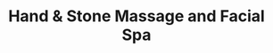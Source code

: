 ---
title: "Hand & Stone Massage and Facial Spa"
url: /gilbert/hand-und-stone-massage-and-facial-spa/
shop: Massage
---